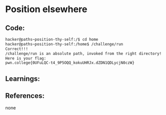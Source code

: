 # Position elsewhere
## Code:
```bash
hacker@paths~position-thy-self:/$ cd home
hacker@paths~position-thy-self:/home$ /challenge/run
Correct!!!
/challenge/run is an absolute path, invoked from the right directory!
Here is your flag:
pwn.college{0UFuLQC-t4_9P5OQQ_kokuUHRJx.dZDN1QDLycjN0czW}
```
## Learnings:


## References:
none
